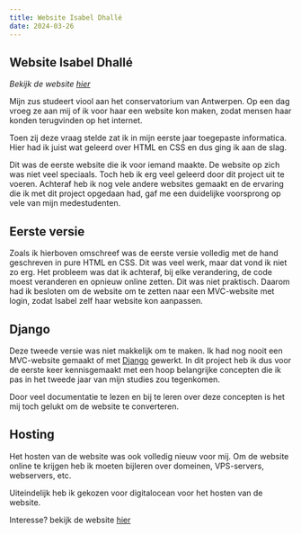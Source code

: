 ```yaml
---
title: Website Isabel Dhallé
date: 2024-03-26
---
```


## Website Isabel Dhallé

_Bekijk de website [hier](https://isabeldhalle.be)_

Mijn zus studeert viool aan het conservatorium van Antwerpen. Op een dag vroeg ze aan mij of ik voor haar een website kon maken, zodat mensen haar konden terugvinden op het internet.

Toen zij deze vraag stelde zat ik in mijn eerste jaar toegepaste informatica. Hier had ik juist wat geleerd over HTML en CSS en dus ging ik aan de slag.

Dit was de eerste website die ik voor iemand maakte. De website op zich was niet veel speciaals. Toch heb ik erg veel geleerd door dit project uit te voeren. Achteraf heb ik nog vele andere websites gemaakt en de ervaring die ik met dit project opgedaan had, gaf me een duidelijke voorsprong op vele van mijn medestudenten.

## Eerste versie

Zoals ik hierboven omschreef was de eerste versie volledig met de hand geschreven in pure HTML en CSS. Dit was veel werk, maar dat vond ik niet zo erg.
Het probleem was dat ik achteraf, bij elke verandering, de code moest veranderen en opnieuw online zetten. Dit was niet praktisch. Daarom had ik besloten om de website om te zetten naar een MVC-website met login, zodat Isabel zelf haar website kon aanpassen.

## Django

Deze tweede versie was niet makkelijk om te maken. Ik had nog nooit een MVC-website gemaakt of met [Django](https://www.djangoproject.com/) gewerkt. In dit project heb ik dus voor de eerste keer kennisgemaakt met een hoop belangrijke concepten die ik pas in het tweede jaar van mijn studies zou tegenkomen.

Door veel documentatie te lezen en bij te leren over deze concepten is het mij toch gelukt om de website te converteren.

## Hosting

Het hosten van de website was ook volledig nieuw voor mij. Om de website online te krijgen heb ik moeten bijleren over domeinen, VPS-servers, webservers, etc.

Uiteindelijk heb ik gekozen voor digitalocean voor het hosten van de website.

Interesse? bekijk de website [hier](https://isabeldhalle.be)
